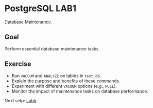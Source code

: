 # PostgreSQL LAB1

Database Maintenance.


## Goal
Perform essential database maintenance tasks.


## Exercise
- Run `VACUUM` and `ANALYZE` on tables in `test_db`.
- Explain the purpose and benefits of these commands.
- Experiment with different `VACUUM` options (e.g., `FULL`).
- Monitor the impact of maintenance tasks on database performance.


Next setp: [Lab5](lab05.md)